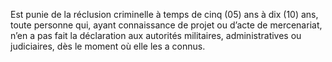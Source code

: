 Est punie de la réclusion criminelle à temps de cinq (05) ans à dix (10) ans, toute personne qui, ayant connaissance de projet ou d’acte de mercenariat, n’en a pas fait la déclaration aux autorités militaires, administratives ou judiciaires, dès le moment où elle les a connus.